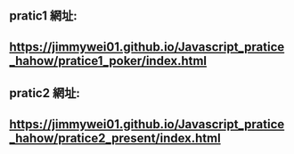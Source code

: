 
## pratic1 網址:
## https://jimmywei01.github.io/Javascript_pratice_hahow/pratice1_poker/index.html

## pratic2 網址:
## https://jimmywei01.github.io/Javascript_pratice_hahow/pratice2_present/index.html


